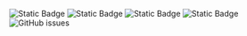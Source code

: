 ![Static Badge](https://img.shields.io/badge/blacklists-60-000000) ![Static Badge](https://img.shields.io/badge/blacklisted-3121735-cc0000) ![Static Badge](https://img.shields.io/badge/whitelisted-2244-00CC00) ![Static Badge](https://img.shields.io/badge/streaming_blacklist-28107-000000) ![GitHub issues](https://img.shields.io/github/issues/fabriziosalmi/blacklists)
